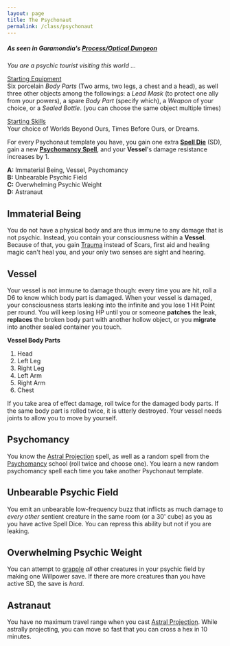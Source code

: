 ```yaml
---
layout: page
title: The Psychonaut
permalink: /class/psychonaut
---
```


##### As seen in Garamondia's [Process/Optical Dungeon](https://garamondia.blogspot.com/2025/03/the-optical-dungeonthe-process-dungeon.html)

_You are a psychic tourist visiting this world ..._

<ins>Starting Equipment</ins><br>
Six porcelain _Body Parts_ (Two arms, two legs, a chest and a head), as well three other objects among the followings: a _Lead Mask_ (to protect one ally from your powers), a spare _Body Part_ (specify which), a _Weapon_ of your choice, or a _Sealed Bottle_. (you can choose the same object multiple times)

<ins>Starting Skills</ins><br>
Your choice of Worlds Beyond Ours, Times Before Ours, or Dreams.

For every Psychonaut template you have, you gain one extra **[Spell Die](/spells)** (SD), gain a new **[Psychomancy Spell](/spells/#psychomancy)**, and your **Vessel**'s damage resistance increases by 1.

**A:** Immaterial Being, Vessel, Psychomancy <br>
**B:** Unbearable Psychic Field <br>
**C:** Overwhelming Psychic Weight <br>
**D:** Astranaut<br>

## Immaterial Being
You do not have a physical body and are thus immune to any damage that is not psychic. Instead, you contain your consciousness within a **Vessel**. Because of that, you gain [Trauma](/2020/11/09/base-rules/) instead of Scars, first aid and healing magic can't heal you, and your only two senses are sight and hearing. 

## Vessel
Your vessel is not immune to damage though: every time you are hit, roll a D6 to know which body part is damaged. When your vessel is damaged, your consciousness starts leaking into the infinite and you lose 1 Hit Point per round. You will keep losing HP until you or someone **patches** the leak, **replaces** the broken body part with another hollow object, or you **migrate** into another sealed container you touch. 

**Vessel Body Parts**
1. Head
2. Left Leg
3. Right Leg
4. Left Arm
5. Right Arm
6. Chest

If you take area of effect damage, roll twice for the damaged body parts. If the same body part is rolled twice, it is utterly destroyed. Your vessel needs joints to allow you to move by yourself.

## Psychomancy
You know the [Astral Projection](/2020/11/13/astral-projection/) spell, as well as a random spell from the [Psychomancy](/spells/#psychomancy) school (roll twice and choose one). You learn a new random psychomancy spell each time you take another Psychonaut template.

## Unbearable Psychic Field
You emit an unbearable low-frequency buzz that inflicts as much damage to _every other_ sentient creature in the same room (or a 30' cube) as you as you have active Spell Dice. You can repress this ability but not if you are leaking.

## Overwhelming Psychic Weight
You can attempt to [grapple](/2020/11/09/base-rules/) *all* other creatures in your psychic field by making one Willpower save. If there are more creatures than you have active SD, the save is _hard_.

## Astranaut
You have no maximum travel range when you cast [Astral Projection](/2020/11/13/astral-projection/). While astrally projecting, you can move so fast that you can cross a hex in 10 minutes. 
